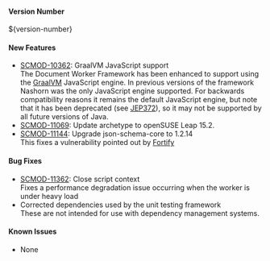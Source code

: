 #### Version Number
${version-number}

#### New Features
- [SCMOD-10362](https://portal.digitalsafe.net/browse/SCMOD-10362): GraalVM JavaScript support  
  The Document Worker Framework has been enhanced to support using the [GraalVM](https://www.graalvm.org/) JavaScript engine.  In previous versions of the framework Nashorn was the only JavaScript engine supported.  For backwards compatibility reasons it remains the default JavaScript engine, but note that it has been deprecated (see [JEP372](https://openjdk.java.net/jeps/372)), so it may not be supported by all future versions of Java.
- [SCMOD-11069](https://portal.digitalsafe.net/browse/SCMOD-11069): Update archetype to openSUSE Leap 15.2.
- [SCMOD-11144](https://portal.digitalsafe.net/browse/SCMOD-11144): Upgrade json-schema-core to 1.2.14  
  This fixes a vulnerability pointed out by [Fortify](https://ams.fortify.com/Releases/269904/Issues/109539445)

#### Bug Fixes
- [SCMOD-11362](https://portal.digitalsafe.net/browse/SCMOD-11362): Close script context  
  Fixes a performance degradation issue occurring when the worker is under heavy load
-  Corrected dependencies used by the unit testing framework  
   These are not intended for use with dependency management systems.

#### Known Issues
- None
